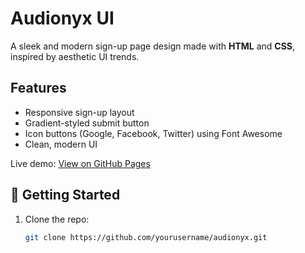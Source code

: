 # Audionyx UI

A sleek and modern sign-up page design made with **HTML** and **CSS**, inspired by aesthetic UI trends.

## Features

- Responsive sign-up layout
- Gradient-styled submit button
- Icon buttons (Google, Facebook, Twitter) using Font Awesome
- Clean, modern UI


Live demo: [View on GitHub Pages](https://merlogic.github.io/audionyx-signup/)

## 🚀 Getting Started

1. Clone the repo:
   ```bash
   git clone https://github.com/yourusername/audionyx.git
